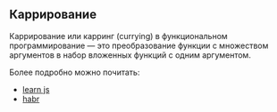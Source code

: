## Каррирование

Каррирование или карринг (currying) в функциональном программирование — это преобразование функции с множеством аргументов в набор вложенных функций с одним аргументом.

Более подробно можно почитать:

- [learn js](https://learn.javascript.ru/currying-partials)
- [habr](https://habr.com/ru/company/ruvds/blog/427295/)
